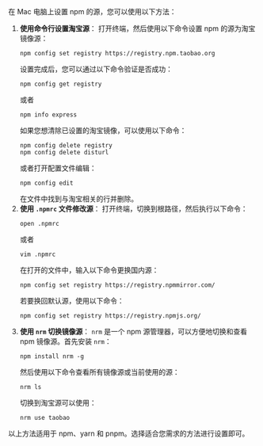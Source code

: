 在 Mac 电脑上设置 npm 的源，您可以使用以下方法：
1. **使用命令行设置淘宝源**：
   打开终端，然后使用以下命令设置 npm 的源为淘宝镜像源：
   ```
   npm config set registry https://registry.npm.taobao.org
   ```
   设置完成后，您可以通过以下命令验证是否成功：
   ```
   npm config get registry
   ```
   或者
   ```
   npm info express
   ```
   如果您想清除已设置的淘宝镜像，可以使用以下命令：
   ```
   npm config delete registry
   npm config delete disturl
   ```
   或者打开配置文件编辑：
   ```
   npm config edit
   ```
   在文件中找到与淘宝相关的行并删除。
2. **使用 `.npmrc` 文件修改源**：
   打开终端，切换到根路径，然后执行以下命令：
   ```
   open .npmrc
   ```
   或者
   ```
   vim .npmrc
   ```
   在打开的文件中，输入以下命令更换国内源：
   ```
   npm config set registry https://registry.npmmirror.com/
   ```
   若要换回默认源，使用以下命令：
   ```
   npm config set registry https://registry.npmjs.org/
   ```
3. **使用 `nrm` 切换镜像源**：
   `nrm` 是一个 npm 源管理器，可以方便地切换和查看 npm 镜像源。首先安装 `nrm`：
   ```
   npm install nrm -g
   ```
   然后使用以下命令查看所有镜像源或当前使用的源：
   ```
   nrm ls
   ```
   切换到淘宝源可以使用：
   ```
   nrm use taobao
   ```
以上方法适用于 npm、yarn 和 pnpm。选择适合您需求的方法进行设置即可。
